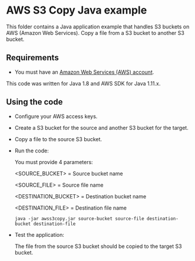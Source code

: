 # AWS S3 Copy Java example

This folder contains a Java application example that handles S3 buckets on AWS (Amazon Web Services).
Copy a file from a S3 bucket to another S3 bucket.




## Requirements

* You must have an [Amazon Web Services (AWS) account](http://aws.amazon.com/).

This code was written for Java 1.8 and AWS SDK for Java 1.11.x.




## Using the code

* Configure your AWS access keys.

* Create a S3 bucket for the source and another S3 bucket for the target.

* Copy a file to the source S3 bucket.

* Run the code:

  You must provide 4 parameters:
  
  <SOURCE_BUCKET>      = Source bucket name

  <SOURCE_FILE>        = Source file name
  
  <DESTINATION_BUCKET> = Destination bucket name

  <DESTINATION_FILE>   = Destination file name

  ```
  java -jar awss3copy.jar source-bucket source-file destination-bucket destination-file
  ```

* Test the application:

  The file from the source S3 bucket should be copied to the target S3 bucket.
